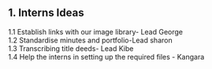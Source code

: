 ## 1. Interns Ideas

1.1 Establish links with our image library- Lead George  
1.2 Standardise minutes and portfolio-Lead sharon  
1.3 Transcribing title deeds- Lead Kibe  
1.4 Help the interns in setting up the required files - Kangara
